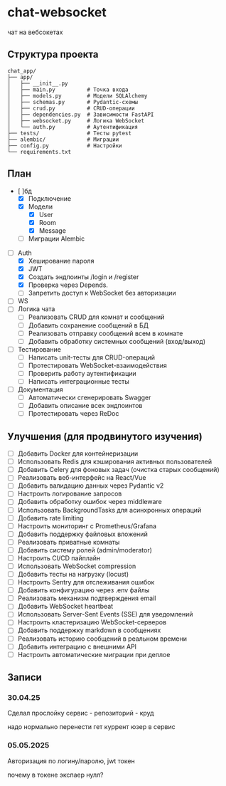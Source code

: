 # chat-websocket
чат на вебсокетах

## Структура проекта
```
chat_app/
├── app/
│   ├── __init__.py
│   ├── main.py          # Точка входа
│   ├── models.py        # Модели SQLAlchemy
│   ├── schemas.py       # Pydantic-схемы
│   ├── crud.py          # CRUD-операции
│   ├── dependencies.py  # Зависимости FastAPI
│   ├── websocket.py     # Логика WebSocket
│   └── auth.py          # Аутентификация
├── tests/               # Тесты pytest
├── alembic/             # Миграции
├── config.py            # Настройки
└── requirements.txt
```

## План
- [ ]бд
    - [x] Подключение
    - [x] Модели 
        - [x] User
        - [x] Room
        - [x] Message
    - [ ] Миграции Alembic
- [ ] Auth
	- [x] Хеширование пароля
	- [x] JWT
	- [x] Создать эндпоинты /login и /register
	- [x] Проверка через Depends. 
	- [ ] Запретить доступ к WebSocket без авторизации
- [ ] WS
- [ ] Логика чата
	- [ ] Реализовать CRUD для комнат и сообщений
	- [ ] Добавить сохранение сообщений в БД
	- [ ] Реализовать отправку сообщений всем в комнате
	- [ ] Добавить обработку системных сообщений (вход/выход)
- [ ] Тестирование
	- [ ] Написать unit-тесты для CRUD-операций
	- [ ] Протестировать WebSocket-взаимодействия
	- [ ] Проверить работу аутентификации
	- [ ] Написать интеграционные тесты
- [ ] Документация
	- [ ] Автоматически сгенерировать Swagger
	- [ ] Добавить описание всех эндпоинтов
	- [ ] Протестировать через ReDoc

## Улучшения (для продвинутого изучения)
- [ ] Добавить Docker для контейнеризации
- [ ] Использовать Redis для кэширования активных пользователей
- [ ] Добавить Celery для фоновых задач (очистка старых сообщений)
- [ ] Реализовать веб-интерфейс на React/Vue
- [ ] Добавить валидацию данных через Pydantic v2
- [ ] Настроить логирование запросов
- [ ] Добавить обработку ошибок через middleware
- [ ] Использовать BackgroundTasks для асинхронных операций
- [ ] Добавить rate limiting
- [ ] Настроить мониторинг с Prometheus/Grafana
- [ ] Добавить поддержку файловых вложений
- [ ] Реализовать приватные комнаты
- [ ] Добавить систему ролей (admin/moderator)
- [ ] Настроить CI/CD пайплайн
- [ ] Использовать WebSocket compression
- [ ] Добавить тесты на нагрузку (locust)
- [ ] Настроить Sentry для отслеживания ошибок
- [ ] Добавить конфигурацию через .env файлы
- [ ] Реализовать механизм подтверждения email
- [ ] Добавить WebSocket heartbeat
- [ ] Использовать Server-Sent Events (SSE) для уведомлений
- [ ] Настроить кластеризацию WebSocket-серверов
- [ ] Добавить поддержку markdown в сообщениях
- [ ] Реализовать историю сообщений в реальном времени
- [ ] Добавить интеграцию с внешними API
- [ ] Настроить автоматические миграции при деплое

## Записи
### 30.04.25
Сделал прослойку сервис - репозиторий - круд

надо нормально перенести гет куррент юзер в сервис

### 05.05.2025
Авторизация по логину/паролю, jwt токен

почему в токене экспаер нулл?
